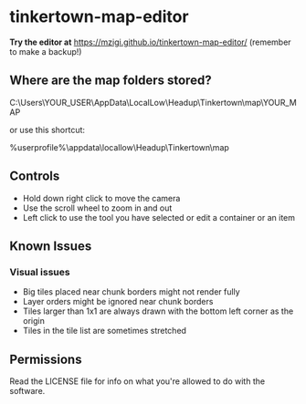 # tinkertown-map-editor
 
**Try the editor at**
https://mzigi.github.io/tinkertown-map-editor/ (remember to make a backup!)

## Where are the map folders stored?

C:\Users\YOUR_USER\AppData\LocalLow\Headup\Tinkertown\map\YOUR_MAP

or use this shortcut:

%userprofile%\appdata\locallow\Headup\Tinkertown\map

## Controls
- Hold down right click to move the camera
- Use the scroll wheel to zoom in and out
- Left click to use the tool you have selected or edit a container or an item

## Known Issues

### Visual issues
- Big tiles placed near chunk borders might not render fully
- Layer orders might be ignored near chunk borders
- Tiles larger than 1x1 are always drawn with the bottom left corner as the origin
- Tiles in the tile list are sometimes stretched

## Permissions

Read the LICENSE file for info on what you're allowed to do with the software.
